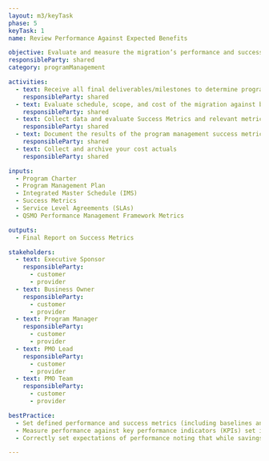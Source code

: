 ```yaml
---
layout: m3/keyTask
phase: 5
keyTask: 1
name: Review Performance Against Expected Benefits 

objective: Evaluate and measure the migration’s performance and success to determine if objectives were achieved. 
responsibleParty: shared
category: programManagement

activities:
  - text: Receive all final deliverables/milestones to determine program completion
    responsibleParty: shared
  - text: Evaluate schedule, scope, and cost of the migration against baseline metrics including performance against relevant metrics that align with the QMSO Performance Management Framework
    responsibleParty: shared
  - text: Collect data and evaluate Success Metrics and relevant metrics that align with the QSMO Performance Management Framework against baseline targets
    responsibleParty: shared
  - text: Document the results of the program management success metrics and relevant metrics that align with the QSMO Performance Management Framework and present results to key stakeholders
    responsibleParty: shared
  - text: Collect and archive your cost actuals
    responsibleParty: shared

inputs:
  - Program Charter
  - Program Management Plan
  - Integrated Master Schedule (IMS)
  - Success Metrics
  - Service Level Agreements (SLAs)
  - QSMO Performance Management Framework Metrics

outputs:
  - Final Report on Success Metrics

stakeholders:
  - text: Executive Sponsor
    responsibleParty:
      - customer
      - provider
  - text: Business Owner
    responsibleParty:
      - customer
      - provider
  - text: Program Manager
    responsibleParty:
      - customer
      - provider
  - text: PMO Lead
    responsibleParty:
      - customer
      - provider
  - text: PMO Team
    responsibleParty:
      - customer
      - provider

bestPractice:
  - Set defined performance and success metrics (including baselines and targets) at the beginning of the program to be able to measure and communicate the benefits intended and ultimately achieved
  - Measure performance against key performance indicators (KPIs) set in Phase 1, internal and external standards including <a href="http://www.benchmarks.gsa.gov/">benchmarks.gsa.gov</a>, and the <a href="https://ussm.gsa.gov/fibf/">Federal Integrated Business Framework (FIBF)</a> Performance Management Framework
  - Correctly set expectations of performance noting that while savings often are realized from shared support arrangements, the efficiencies do not appear immediately and in the short-run may appear to be more costly during the stabilization period

---
```

